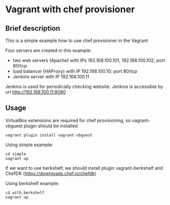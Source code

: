 Vagrant with chef provisioner
=============================

Brief description
-----

This is a simple example how to use chef provisioner in the Vagrant

Four servers are created in this example:
* two web servers (Apache) with IPs 192.168.100.101, 192.168.100.102; port 80/tcp
* load balancer (HAProxy) with IP 192.168.100.10; port 80/tcp
* Jenkins server with IP 192.168.100.11

Jenkins is used for periodically checking website. Jenkins is accessible by url http://192.168.100.11:8080

Usage
-----
VirtualBox extensions are required for chef provisioning, so vagrant-vbguest plugin should be installed

```
vagrant plugin install vagrant-vbguest
```

Using simple example:
```
cd simple
vagrant up
```

If we want to use berkshelf, we should install plugin vagrant-berkshelf and ChefDK (https://downloads.chef.io/chefdk)

Using berkshelf example:
```
cd with_berkshelf
vagrant up
```
